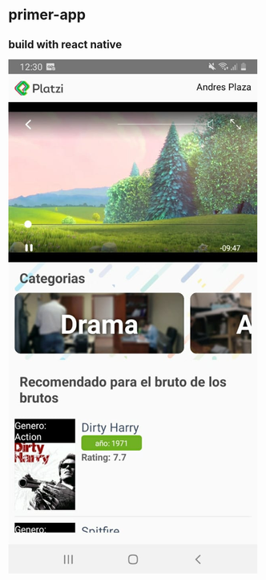 # primer-app
build with react native
----
<img src='https://github.com/bue221/primer-app/blob/main/WhatsApp%20Image%202020-11-16%20at%2012.30.27%20PM.jpeg' alt='ejemplo' />
